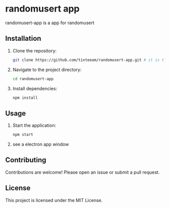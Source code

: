 # randomusert app

randomusert-app is a app for randomusert



## Installation

1. Clone the repository:

    ```sh
    git clone https://github.com/tinteeam/randomusert-app.git # it is the dev repo
    ```

2. Navigate to the project directory:

    ```sh
    cd randomusert-app
    ```

3. Install dependencies:

    ```sh
    npm install
    ```

## Usage

1. Start the application:

    ```sh
    npm start
    ```
    
2. see a electron app window

## Contributing

Contributions are welcome! Please open an issue or submit a pull request.

## License

This project is licensed under the MIT License.


